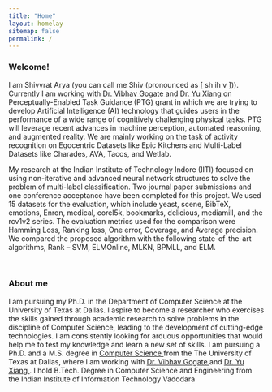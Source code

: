 ```yaml
---
title: "Home"
layout: homelay
sitemap: false
permalink: /
---
```


### Welcome!

I am Shivvrat Arya (you can call me Shiv (pronounced as [ sh ih v ])). Currently I am working with  <a href="https://personal.utdallas.edu/~vibhav.gogate/" target="_blank">Dr. Vibhav Gogate </a> and  <a href="https://yuxng.github.io/" target="_blank">Dr. Yu Xiang </a> on Perceptually-Enabled Task Guidance (PTG) grant in which we are trying to develop Artificial Intelligence (AI) technology that guides users in the
performance of a wide range of cognitively challenging physical tasks. PTG will leverage recent advances in machine perception,
automated reasoning, and augmented reality. We are mainly working on the task of activity recognition on Egocentric Datasets like Epic Kitchens and Multi-Label Datasets like Charades, AVA, Tacos, and Wetlab.  

My research at the Indian Institute of Technology Indore (IITI) focused on using non-iterative and advanced neural network structures to solve the problem of multi-label classification. Two journal paper submissions and one conference acceptance have been completed for this project. We used 15 datasets for the evaluation, which include yeast, scene, BibTeX, emotions, Enron, medical, corel5k, bookmarks, delicious, mediamill, and the rcv1v2 series. 
The evaluation metrics used for the comparison were Hamming Loss, Ranking loss, One error, Coverage, and Average precision. We compared the proposed algorithm with the following state-of-the-art algorithms, Rank – SVM, ELMOnline, MLKN, BPMLL, and ELM.


[//]: # (<div class="container">)

[//]: # (<div class="row">)

[//]: # (<center>)

[//]: # (<iframe src="https://player.vimeo.com/video/455688517?autoplay=1&loop=1&autopause=0&muted=1&quality=360p&background=1" width="100%" style="border-style:solid;border-radius:5px;" frameborder="0" allow="autoplay"></iframe>)

[//]: # (Transition to chaos of flowing red blood cells. <br/>)

[//]: # (Bryngelson & Freund, <i>Phys. Rev. Fluids</i> &#40;2018&#41;)

[//]: # (</center>)

[//]: # (</div>)

[//]: # (</div>)
<br/>

[//]: # (TODO Add ### Research Interests)
### About me

I am pursuing my Ph.D. in the Department of Computer Science at the University of Texas at Dallas. I aspire to become a researcher who exercises the skills gained through academic research to solve problems in the discipline of Computer Science, leading to the development of cutting-edge technologies. I am consistently looking for arduous opportunities that would help me to test my knowledge and learn a new set of skills.
I am pursuing a Ph.D. and a M.S. degree in <a href="https://cs.utdallas.edu/education/graduate/" target="_blank">Computer Science </a> from the The University of Texas at Dallas, where I am working with <a href="https://personal.utdallas.edu/~vibhav.gogate/" target="_blank">Dr. Vibhav Gogate </a> and  <a href="https://yuxng.github.io/" target="_blank">Dr. Yu Xiang </a>.
I hold B.Tech. Degree in Computer Science and Engineering from the Indian Institute of Information Technology Vadodara
